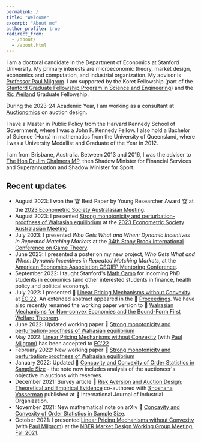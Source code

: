 ```yaml
---
permalink: /
title: "Welcome"
excerpt: "About me"
author_profile: true
redirect_from:
  - /about/
  - /about.html
---
```


I am a doctoral candidate in the Department of Economics at Stanford University. My primary interests are microeconomic theory, market design, economics and computation, and industrial organization. My advisor is [Professor Paul Milgrom](https://milgrom.people.stanford.edu/). I am supported by the Koret Fellowship (part of the [Stanford Graduate Fellowship Program in Science and Engineering](https://vpge.stanford.edu/fellowships-funding/sgf/details)) and the [Ric Weiland](https://en.wikipedia.org/wiki/Ric_Weiland) Graduate Fellowship.

During the 2023-24 Academic Year, I am working as a consultant at [Auctionomics](https://www.auctionomics.com) on auction design.

I have a Master in Public Policy from the Harvard Kennedy School of Government, where I was a John F. Kennedy Fellow. I also hold a Bachelor of Science (Hons) in mathematics from the University of Queensland, where I was a University Medallist and Graduate of the Year in 2012.

I am from Brisbane, Australia. Between 2013 and 2016, I was the adviser to [The Hon Dr Jim Chalmers MP](https://jimchalmers.org/), then Shadow Minister for Financial Services and Superannuation and Shadow Minister for Sport.

## Recent updates
* August 2023: I won the 🏆 Best Paper by Young Researcher Award 🏆 at the [2023 Econometric Society Australasian Meeting](https://www.esam2023.org).
* August 2023: I presented [Strong monotonicity and perturbation-proofness of Walrasian equilibrium](https://mitchwatt.github.io/files/perturbations.pdf) at the [2023 Econometric Society Australasian Meeting](https://www.esam2023.org).
* July 2023: I presented *Who Gets What and When: Dynamic Incentives in Repeated Matching Markets* at the [34th Stony Brook International Conference on Game Theory](https://gtcenter.org/international-conference/).
* June 2023: I presented a poster on my new project, *Who Gets What and When: Dynamic Incentives in Repeated Matching Markets*, at the [American Economics Association CSQIEP Mentoring Conference](https://www.aeaweb.org/about-aea/committees/aealgbtq/mentor-conference).
* September 2022: I taught Stanford's [Math Camp](https://mitchwatt.github.io/teaching/stanfordmathcamp) for incoming PhD students in economics (and other interested students in finance, health policy and political economy).
* July 2022: I presented 📄 [Linear Pricing Mechanisms without Convexity](https://mitchwatt.github.io/files/PricingMechanismsNonConvex.pdf) at [EC'22](https://ec22.sigecom.org/). An extended abstract appeared in the 📘 [Proceedings](https://doi.org/10.1145/3490486.3538310). We have also recently renamed the working paper version to 📄 [Walrasian Mechanisms for Non-convex Economies and the Bound-Form First Welfare Theorem](https://mitchwatt.github.io/files/PricingMechanismsNonConvex.pdf).
* June 2022: Updated working paper 📄 [Strong monotonicity and perturbation-proofness of Walrasian equilibrium](https://mitchwatt.github.io/files/perturbations.pdf)
* May 2022: [Linear Pricing Mechanisms without Convexity](https://mitchwatt.github.io/files/PricingMechanismsNonConvex.pdf) (with [Paul Milgrom](https://milgrom.people.stanford.edu/)) has been accepted to [EC'22](https://ec22.sigecom.org/)
* February 2022: New working paper 📄  [Strong monotonicity and perturbation-proofness of Walrasian equilibrium](https://mitchwatt.github.io/files/perturbations.pdf)
* January 2022: Updated 📄 [Concavity and Convexity of Order Statistics in Sample Size](https://arxiv.org/abs/2111.04702) - the note now includes analysis of the auctioneer's objective in auctions with reserves.
* December 2021: Survey article 📄 [Risk Aversion and Auction Design: Theoretical and Empirical Evidence](https://doi.org/10.1016/j.ijindorg.2021.102758) co-authored with [Shoshana Vasserman](https://shoshanavasserman.com/) published at 📘 International Journal of Industrial Organization.
* November 2021: New mathematical note on arXiv 📄 [Concavity and Convexity of Order Statistics in Sample Size](https://arxiv.org/abs/2111.04702).
* October 2021: I presented [Linear Pricing Mechanisms without Convexity](https://mitchwatt.github.io/files/PricingMechanismsNonConvex.pdf) (with [Paul Milgrom](https://milgrom.people.stanford.edu/)) at the [NBER Market Design Working Group Meeting, Fall 2021](https://youtu.be/fIJ2Dzmspg4).
